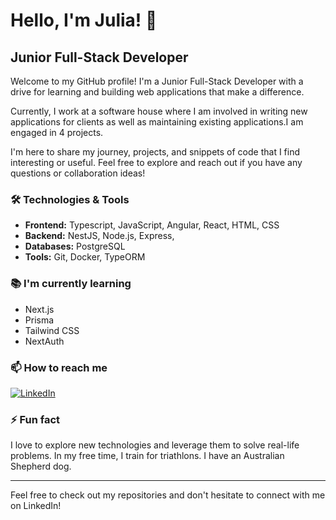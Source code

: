 # Hello, I'm Julia! 👋

## Junior Full-Stack Developer

Welcome to my GitHub profile! I'm a Junior Full-Stack Developer with a drive for learning and building web applications that make a difference.

Currently, I work at a software house where I am involved in writing new applications for clients as well as maintaining existing applications.I am engaged in 4 projects.

 I'm here to share my journey, projects, and snippets of code that I find interesting or useful. Feel free to explore and reach out if you have any questions or collaboration ideas!

### 🛠 Technologies & Tools
- **Frontend:** Typescript, JavaScript, Angular, React, HTML, CSS
- **Backend:** NestJS, Node.js, Express, 
- **Databases:** PostgreSQL
- **Tools:** Git, Docker, TypeORM

### 📚 I'm currently learning
- Next.js
- Prisma
- Tailwind CSS
- NextAuth


### 📫 How to reach me
[![LinkedIn](https://img.shields.io/badge/LinkedIn-Julia-blue?style=for-the-badge&logo=linkedin&logoColor=white)](https://www.linkedin.com/in/nowickajulia/)

### ⚡ Fun fact
I love to explore new technologies and leverage them to solve real-life problems.
In my free time, I train for triathlons.
I have an Australian Shepherd dog. 

---

Feel free to check out my repositories and don't hesitate to connect with me on LinkedIn!
